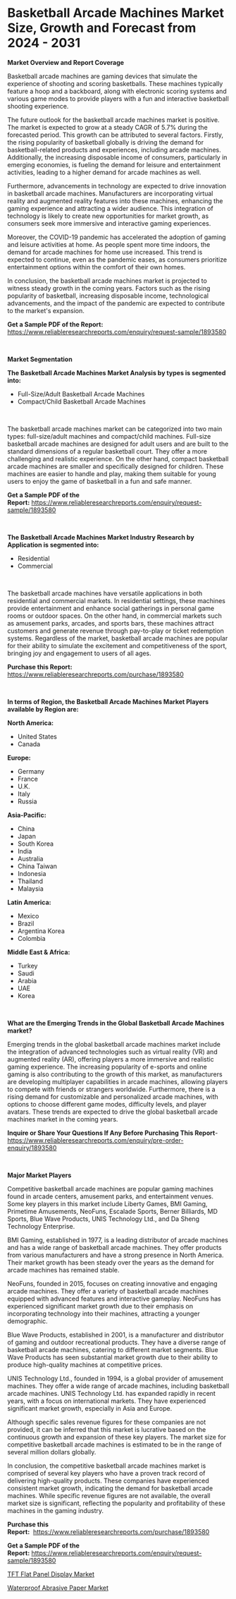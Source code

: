 <p><h1>Basketball Arcade Machines Market Size, Growth and Forecast from 2024 - 2031</h1></p><p><strong>Market Overview and Report Coverage</strong></p>
<p><p>Basketball arcade machines are gaming devices that simulate the experience of shooting and scoring basketballs. These machines typically feature a hoop and a backboard, along with electronic scoring systems and various game modes to provide players with a fun and interactive basketball shooting experience.</p><p>The future outlook for the basketball arcade machines market is positive. The market is expected to grow at a steady CAGR of 5.7% during the forecasted period. This growth can be attributed to several factors. Firstly, the rising popularity of basketball globally is driving the demand for basketball-related products and experiences, including arcade machines. Additionally, the increasing disposable income of consumers, particularly in emerging economies, is fueling the demand for leisure and entertainment activities, leading to a higher demand for arcade machines as well.</p><p>Furthermore, advancements in technology are expected to drive innovation in basketball arcade machines. Manufacturers are incorporating virtual reality and augmented reality features into these machines, enhancing the gaming experience and attracting a wider audience. This integration of technology is likely to create new opportunities for market growth, as consumers seek more immersive and interactive gaming experiences.</p><p>Moreover, the COVID-19 pandemic has accelerated the adoption of gaming and leisure activities at home. As people spent more time indoors, the demand for arcade machines for home use increased. This trend is expected to continue, even as the pandemic eases, as consumers prioritize entertainment options within the comfort of their own homes.</p><p>In conclusion, the basketball arcade machines market is projected to witness steady growth in the coming years. Factors such as the rising popularity of basketball, increasing disposable income, technological advancements, and the impact of the pandemic are expected to contribute to the market's expansion.</p></p>
<p><strong>Get a Sample PDF of the Report:</strong> <a href="https://www.reliableresearchreports.com/enquiry/request-sample/1893580">https://www.reliableresearchreports.com/enquiry/request-sample/1893580</a></p>
<p>&nbsp;</p>
<p><strong>Market Segmentation</strong></p>
<p><strong>The Basketball Arcade Machines Market Analysis by types is segmented into:</strong></p>
<p><ul><li>Full-Size/Adult Basketball Arcade Machines</li><li>Compact/Child Basketball Arcade Machines</li></ul></p>
<p>&nbsp;</p>
<p><p>The basketball arcade machines market can be categorized into two main types: full-size/adult machines and compact/child machines. Full-size basketball arcade machines are designed for adult users and are built to the standard dimensions of a regular basketball court. They offer a more challenging and realistic experience. On the other hand, compact basketball arcade machines are smaller and specifically designed for children. These machines are easier to handle and play, making them suitable for young users to enjoy the game of basketball in a fun and safe manner.</p></p>
<p><strong>Get a Sample PDF of the Report:</strong>&nbsp;<a href="https://www.reliableresearchreports.com/enquiry/request-sample/1893580">https://www.reliableresearchreports.com/enquiry/request-sample/1893580</a></p>
<p>&nbsp;</p>
<p><strong>The Basketball Arcade Machines Market Industry Research by Application is segmented into:</strong></p>
<p><ul><li>Residential</li><li>Commercial</li></ul></p>
<p>&nbsp;</p>
<p><p>The basketball arcade machines have versatile applications in both residential and commercial markets. In residential settings, these machines provide entertainment and enhance social gatherings in personal game rooms or outdoor spaces. On the other hand, in commercial markets such as amusement parks, arcades, and sports bars, these machines attract customers and generate revenue through pay-to-play or ticket redemption systems. Regardless of the market, basketball arcade machines are popular for their ability to simulate the excitement and competitiveness of the sport, bringing joy and engagement to users of all ages.</p></p>
<p><strong>Purchase this Report:</strong>&nbsp; <a href="https://www.reliableresearchreports.com/purchase/1893580">https://www.reliableresearchreports.com/purchase/1893580</a></p>
<p>&nbsp;</p>
<p><strong>In terms of Region, the Basketball Arcade Machines Market Players available by Region are:</strong></p>
<p>
    <p> <strong> North America: </strong>
        <ul>
            <li>United States</li>
            <li>Canada</li>
        </ul>
        </p> 
    <p> <strong> Europe: </strong>
        <ul>
            <li>Germany</li>
            <li>France</li>
            <li>U.K.</li>
            <li>Italy</li>
            <li>Russia</li>
        </ul>
        </p> 
    <p> <strong> Asia-Pacific: </strong>
        <ul>
            <li>China</li>
            <li>Japan</li>
            <li>South Korea</li>
            <li>India</li>
            <li>Australia</li>
            <li>China Taiwan</li>
            <li>Indonesia</li>
            <li>Thailand</li>
            <li>Malaysia</li>
        </ul>
        </p> 
    <p> <strong> Latin America: </strong>
        <ul>
            <li>Mexico</li>
            <li>Brazil</li>
            <li>Argentina Korea</li>
            <li>Colombia</li>
        </ul>
        </p> 
    <p> <strong> Middle East & Africa: </strong>
        <ul>
            <li>Turkey</li>
            <li>Saudi</li>
            <li>Arabia</li>
            <li>UAE</li>
            <li>Korea</li>
        </ul>
    </p>
    </p>
<p>&nbsp;</p>
<p><strong>What are the Emerging Trends in the Global Basketball Arcade Machines market?</strong></p>
<p><p>Emerging trends in the global basketball arcade machines market include the integration of advanced technologies such as virtual reality (VR) and augmented reality (AR), offering players a more immersive and realistic gaming experience. The increasing popularity of e-sports and online gaming is also contributing to the growth of this market, as manufacturers are developing multiplayer capabilities in arcade machines, allowing players to compete with friends or strangers worldwide. Furthermore, there is a rising demand for customizable and personalized arcade machines, with options to choose different game modes, difficulty levels, and player avatars. These trends are expected to drive the global basketball arcade machines market in the coming years.</p></p>
<p><strong>Inquire or Share Your Questions If Any Before Purchasing This Report</strong>- <a href="https://www.reliableresearchreports.com/enquiry/pre-order-enquiry/1893580">https://www.reliableresearchreports.com/enquiry/pre-order-enquiry/1893580</a></p>
<p>&nbsp;</p>
<p><strong>Major Market Players</strong></p>
<p><p>Competitive basketball arcade machines are popular gaming machines found in arcade centers, amusement parks, and entertainment venues. Some key players in this market include Liberty Games, BMI Gaming, Primetime Amusements, NeoFuns, Escalade Sports, Berner Billiards, MD Sports, Blue Wave Products, UNIS Technology Ltd., and Da Sheng Technology Enterprise.</p><p>BMI Gaming, established in 1977, is a leading distributor of arcade machines and has a wide range of basketball arcade machines. They offer products from various manufacturers and have a strong presence in North America. Their market growth has been steady over the years as the demand for arcade machines has remained stable.</p><p>NeoFuns, founded in 2015, focuses on creating innovative and engaging arcade machines. They offer a variety of basketball arcade machines equipped with advanced features and interactive gameplay. NeoFuns has experienced significant market growth due to their emphasis on incorporating technology into their machines, attracting a younger demographic.</p><p>Blue Wave Products, established in 2001, is a manufacturer and distributor of gaming and outdoor recreational products. They have a diverse range of basketball arcade machines, catering to different market segments. Blue Wave Products has seen substantial market growth due to their ability to produce high-quality machines at competitive prices.</p><p>UNIS Technology Ltd., founded in 1994, is a global provider of amusement machines. They offer a wide range of arcade machines, including basketball arcade machines. UNIS Technology Ltd. has expanded rapidly in recent years, with a focus on international markets. They have experienced significant market growth, especially in Asia and Europe.</p><p>Although specific sales revenue figures for these companies are not provided, it can be inferred that this market is lucrative based on the continuous growth and expansion of these key players. The market size for competitive basketball arcade machines is estimated to be in the range of several million dollars globally.</p><p>In conclusion, the competitive basketball arcade machines market is comprised of several key players who have a proven track record of delivering high-quality products. These companies have experienced consistent market growth, indicating the demand for basketball arcade machines. While specific revenue figures are not available, the overall market size is significant, reflecting the popularity and profitability of these machines in the gaming industry.</p></p>
<p><strong>Purchase this Report:</strong>&nbsp;&nbsp;<a href="https://www.reliableresearchreports.com/purchase/1893580">https://www.reliableresearchreports.com/purchase/1893580</a></p>
<p></p>
<p><strong>Get a Sample PDF of the Report:</strong>&nbsp;<a href="https://www.reliableresearchreports.com/enquiry/request-sample/1893580">https://www.reliableresearchreports.com/enquiry/request-sample/1893580</a></p>
<p><p><a href="https://github.com/JameTravis/Market-Research-Report-List-3/blob/main/tft-flat-panel-display-market.md">TFT Flat Panel Display Market</a></p><p><a href="https://github.com/RichRobinson5/Market-Research-Report-List-3/blob/main/waterproof-abrasive-paper-market.md">Waterproof Abrasive Paper Market</a></p></p>